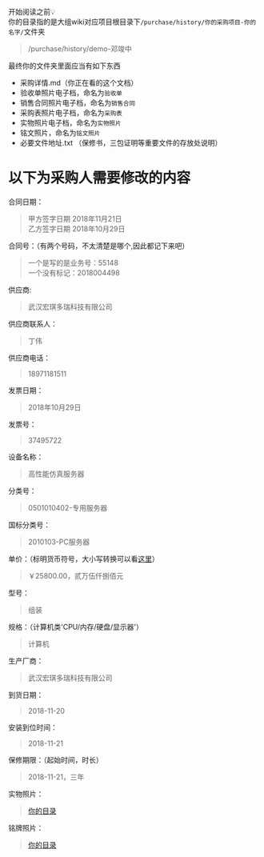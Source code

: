 开始阅读之前💡  
你的目录指的是大组wiki对应项目根目录下`/purchase/history/你的采购项目-你的名字/`文件夹  
>/purchase/history/demo-邓竣中

最终你的文件夹里面应当有如下东西
- 采购详情.md（你正在看的这个文档）
- 验收单照片电子档，命名为`验收单`
- 销售合同照片电子档，命名为`销售合同`
- 采购表照片电子档，命名为`采购表`
- 实物照片电子档，命名为`实物照片`
- 铭文照片，命名为`铭文照片`
- 必要文件地址.txt （保修书，三包证明等重要文件的存放处说明）

# 以下为采购人需要修改的内容

合同日期：  
>甲方签字日期 2018年11月21日  
乙方签字日期 2018年10月29日

合同号：（有两个号码，不太清楚是哪个,因此都记下来吧）
>一个是写的是业务号：55148  
一个没有标记：2018004498

供应商: 
>武汉宏琪多瑞科技有限公司

供应商联系人：
>丁伟

供应商电话：
>18971181511

发票日期：
>2018年10月29日

发票号：
>37495722

设备名称：
>高性能仿真服务器

分类号：
>0501010402-专用服务器

国标分类号：
>2010103-PC服务器

单价：（标明货币符号，大小写转换可以看[这里](http://tool.lanrentuku.com/rmb/)）
>￥25800.00，贰万伍仟捌佰元

型号：
>组装

规格：（计算机类'CPU/内存/硬盘/显示器'）
>计算机

生产厂商：
>武汉宏琪多瑞科技有限公司

到货日期：
>2018-11-20

安装到位时间：
>2018-11-21

保修期限：（起始时间，时长）
>2018-11-21，三年

实物照片：
>[你的目录](#)

铭牌照片：
>[你的目录](#)
